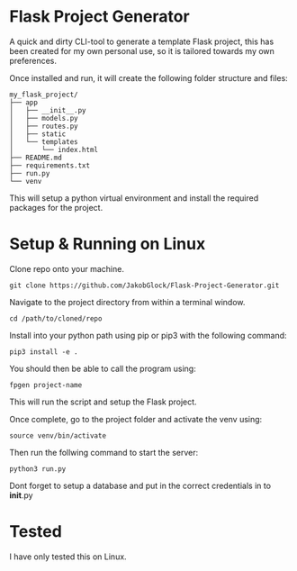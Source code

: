 # Flask Project Generator

A quick and dirty CLI-tool to generate a template Flask project, this has been created for my own personal use, so it is tailored towards my own preferences.

Once installed and run, it will create the following folder structure and files:

```
my_flask_project/
├── app
│   ├── __init__.py
│   ├── models.py
│   ├── routes.py
│   ├── static
│   └── templates
│       └── index.html
├── README.md
├── requirements.txt
├── run.py
└── venv
```

This will setup a python virtual environment and install the required packages for the project.

# Setup & Running on Linux

Clone repo onto your machine.

`git clone https://github.com/JakobGlock/Flask-Project-Generator.git`

Navigate to the project directory from within a terminal window.

`cd /path/to/cloned/repo`

Install into your python path using pip or pip3 with the following command:

`pip3 install -e .`

You should then be able to call the program using:

`fpgen project-name`

This will run the script and setup the Flask project.

Once complete, go to the project folder and activate the venv using:

`source venv/bin/activate`

Then run the follwing command to start the server:

`python3 run.py`

Dont forget to setup a database and put in the correct credentials in to __init__.py


# Tested

I have only tested this on Linux.
